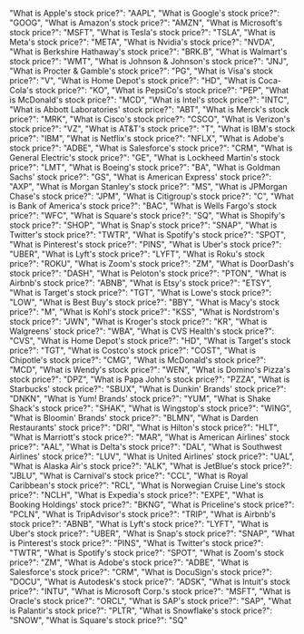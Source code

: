 "What is Apple's stock price?": "AAPL",
    "What is Google's stock price?": "GOOG",
    "What is Amazon's stock price?": "AMZN",
    "What is Microsoft's stock price?": "MSFT",
    "What is Tesla's stock price?": "TSLA",
    "What is Meta's stock price?": "META",
    "What is Nvidia's stock price?": "NVDA",
    "What is Berkshire Hathaway's stock price?": "BRK.B",
    "What is Walmart's stock price?": "WMT",
    "What is Johnson & Johnson's stock price?": "JNJ",
    "What is Procter & Gamble's stock price?": "PG",
    "What is Visa's stock price?": "V",
    "What is Home Depot's stock price?": "HD",
    "What is Coca-Cola's stock price?": "KO",
    "What is PepsiCo's stock price?": "PEP",
    "What is McDonald's stock price?": "MCD",
    "What is Intel's stock price?": "INTC",
    "What is Abbott Laboratories' stock price?": "ABT",
    "What is Merck's stock price?": "MRK",
    "What is Cisco's stock price?": "CSCO",
    "What is Verizon's stock price?": "VZ",
    "What is AT&T's stock price?": "T",
    "What is IBM's stock price?": "IBM",
    "What is Netflix's stock price?": "NFLX",
    "What is Adobe's stock price?": "ADBE",
    "What is Salesforce's stock price?": "CRM",
    "What is General Electric's stock price?": "GE",
    "What is Lockheed Martin's stock price?": "LMT",
    "What is Boeing's stock price?": "BA",
    "What is Goldman Sachs' stock price?": "GS",
    "What is American Express' stock price?": "AXP",
    "What is Morgan Stanley's stock price?": "MS",
    "What is JPMorgan Chase's stock price?": "JPM",
    "What is Citigroup's stock price?": "C",
    "What is Bank of America's stock price?": "BAC",
    "What is Wells Fargo's stock price?": "WFC",
    "What is Square's stock price?": "SQ",
    "What is Shopify's stock price?": "SHOP",
    "What is Snap's stock price?": "SNAP",
    "What is Twitter's stock price?": "TWTR",
    "What is Spotify's stock price?": "SPOT",
    "What is Pinterest's stock price?": "PINS",
    "What is Uber's stock price?": "UBER",
    "What is Lyft's stock price?": "LYFT",
    "What is Roku's stock price?": "ROKU",
    "What is Zoom's stock price?": "ZM",
    "What is DoorDash's stock price?": "DASH",
    "What is Peloton's stock price?": "PTON",
    "What is Airbnb's stock price?": "ABNB",
    "What is Etsy's stock price?": "ETSY",
    "What is Target's stock price?": "TGT",
    "What is Lowe's stock price?": "LOW",
    "What is Best Buy's stock price?": "BBY",
    "What is Macy's stock price?": "M",
    "What is Kohl's stock price?": "KSS",
    "What is Nordstrom's stock price?": "JWN",
    "What is Kroger's stock price?": "KR",
    "What is Walgreens' stock price?": "WBA",
    "What is CVS Health's stock price?": "CVS",
    "What is Home Depot's stock price?": "HD",
    "What is Target's stock price?": "TGT",
    "What is Costco's stock price?": "COST",
    "What is Chipotle's stock price?": "CMG",
    "What is McDonald's stock price?": "MCD",
    "What is Wendy's stock price?": "WEN",
    "What is Domino's Pizza's stock price?": "DPZ",
    "What is Papa John's stock price?": "PZZA",
    "What is Starbucks' stock price?": "SBUX",
    "What is Dunkin' Brands' stock price?": "DNKN",
    "What is Yum! Brands' stock price?": "YUM",
    "What is Shake Shack's stock price?": "SHAK",
    "What is Wingstop's stock price?": "WING",
    "What is Bloomin' Brands' stock price?": "BLMN",
    "What is Darden Restaurants' stock price?": "DRI",
    "What is Hilton's stock price?": "HLT",
    "What is Marriott's stock price?": "MAR",
    "What is American Airlines' stock price?": "AAL",
    "What is Delta's stock price?": "DAL",
    "What is Southwest Airlines' stock price?": "LUV",
    "What is United Airlines' stock price?": "UAL",
    "What is Alaska Air's stock price?": "ALK",
    "What is JetBlue's stock price?": "JBLU",
    "What is Carnival's stock price?": "CCL",
    "What is Royal Caribbean's stock price?": "RCL",
    "What is Norwegian Cruise Line's stock price?": "NCLH",
    "What is Expedia's stock price?": "EXPE",
    "What is Booking Holdings' stock price?": "BKNG",
    "What is Priceline's stock price?": "PCLN",
    "What is TripAdvisor's stock price?": "TRIP",
    "What is Airbnb's stock price?": "ABNB",
    "What is Lyft's stock price?": "LYFT",
    "What is Uber's stock price?": "UBER",
    "What is Snap's stock price?": "SNAP",
    "What is Pinterest's stock price?": "PINS",
    "What is Twitter's stock price?": "TWTR",
    "What is Spotify's stock price?": "SPOT",
    "What is Zoom's stock price?": "ZM",
    "What is Adobe's stock price?": "ADBE",
    "What is Salesforce's stock price?": "CRM",
    "What is DocuSign's stock price?": "DOCU",
    "What is Autodesk's stock price?": "ADSK",
    "What is Intuit's stock price?": "INTU",
    "What is Microsoft Corp.'s stock price?": "MSFT",
    "What is Oracle's stock price?": "ORCL",
    "What is SAP's stock price?": "SAP",
    "What is Palantir's stock price?": "PLTR",
    "What is Snowflake's stock price?": "SNOW",
    "What is Square's stock price?": "SQ"
